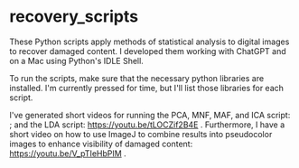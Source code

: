 # recovery_scripts
These Python scripts apply methods of statistical analysis to digital images to recover damaged content. I developed them working with ChatGPT and on a Mac using Python's IDLE Shell.

To run the scripts, make sure that the necessary python libraries are installed. I'm currently pressed for time, but I'll list those libraries for each script.

I've generated short videos for running the PCA, MNF, MAF, and ICA script:  ; and the LDA script: https://youtu.be/tLOCZif2B4E .
Furthermore, I have a short video on how to use ImageJ to combine results into pseudocolor images to enhance visibility of damaged content: https://youtu.be/V_pTIeHbPIM .
